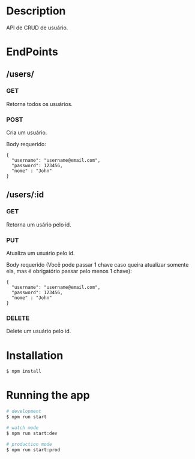 # Description

API de CRUD de usuário.

# EndPoints

## /users/

### GET
Retorna todos os usuários.

### POST
Cria um usuário.

Body requerido:
```
{
  "username": "username@email.com",
  "password": 123456,
  "nome" : "John"
}
```

## /users/:id

### GET
Retorna um usário pelo id.

### PUT
Atualiza um usuário pelo id.

Body requerido (Você pode passar 1 chave caso queira atualizar somente ela, mas é obrigatório passar pelo menos 1 chave):

```
{
  "username": "username@email.com",
  "password": 123456,
  "nome" : "John"
}
```

### DELETE
Delete um usuário pelo id.

# Installation

```bash
$ npm install
```

# Running the app

```bash
# development
$ npm run start

# watch mode
$ npm run start:dev

# production mode
$ npm run start:prod
```
